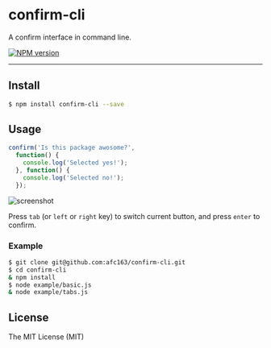 # confirm-cli

A confirm interface in command line.

[![NPM version](https://badge.fury.io/js/confirm-cli.png)](http://badge.fury.io/js/confirm-cli)

---

## Install

```bash
$ npm install confirm-cli --save
```

## Usage

```js
confirm('Is this package awosome?',
  function() {
    console.log('Selected yes!');
  }, function() {
    console.log('Selected no!');
  });
```

![screenshot](https://t.alipayobjects.com/images/T1zJheXmjzXXXXXXXX.png)

Press `tab` (or `left` or `right` key) to switch current button, and press `enter` to confirm.

### Example

```bash
$ git clone git@github.com:afc163/confirm-cli.git
$ cd confirm-cli
& npm install
$ node example/basic.js
& node example/tabs.js
```

## License

The MIT License (MIT)

